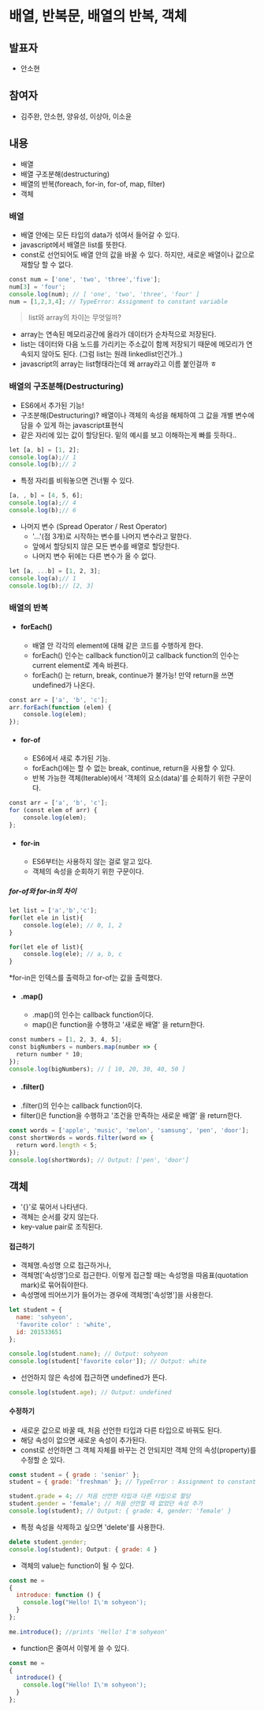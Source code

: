 # 배열, 반복문, 배열의 반복, 객체

## 발표자

- 안소현

## 참여자

- 김주완, 안소현, 양유성, 이상아, 이소윤

## 내용
* 배열 
* 배열 구조분해(destructuring)
* 배열의 반복(foreach, for-in, for-of, map, filter)
* 객체



### 배열
* 배열 안에는 모든 타입의 data가 섞여서 들어갈 수 있다. 
* javascript에서 배열은 list를 뜻한다.
* const로 선언되어도 배열 안의 값을 바꿀 수 있다. 하지만, 새로운 배열이나 값으로 재할당 할 수 없다.
```javascript
const num = ['one', 'two', 'three','five'];
num[3] = 'four';
console.log(num); // [ 'one', 'two', 'three', 'four' ]
num = [1,2,3,4]; // TypeError: Assignment to constant variable
```

> list와 array의 차이는 무엇일까? 
  * array는 연속된 메모리공간에 올라가 데이터가 순차적으로 저장된다.
  * list는 데이터와 다음 노드를 가리키는 주소값이 함께 저장되기 때문에 메모리가 연속되지 않아도 된다.
  (그럼 list는 원래 linkedlist인건가..) 
  * javascript의 array는 list형태라는데 왜 array라고 이름 붙인걸까 ㅎ


### 배열의 구조분해(Destructuring)
* ES6에서 추가된 기능!
* 구조분해(Destructuring)? 
배열이나 객체의 속성을 해체하여 그 값을 개별 변수에 담을 수 있게 하는 javascript표현식
* 같은 자리에 있는 값이 할당된다. 밑의 예시를 보고 이해하는게 빠를 듯하다..
```javascript
let [a, b] = [1, 2];
console.log(a);// 1
console.log(b);// 2
```
* 특정 자리를 비워놓으면 건너뛸 수 있다.
```javascript
[a, , b] = [4, 5, 6];
console.log(a);// 4
console.log(b);// 6
```
* 나머지 변수 (Spread Operator / Rest Operator)
  * '...'(점 3개)로 시작하는 변수를 나머지 변수라고 말한다.
  * 앞에서 할당되지 않은 모든 변수를 배열로 할당한다.
  * 나머지 변수 뒤에는 다른 변수가 올 수 없다.
 ```javascript
let [a, ...b] = [1, 2, 3];
console.log(a);// 1
console.log(b);// [2, 3]
```

### 배열의 반복
* #### forEach() 
  * 배열 안 각각의 element에 대해 같은 코드를 수행하게 한다.
  * forEach() 인수는 callback function이고 callback function의 인수는 current element로 계속 바뀐다.
  * forEach() 는 return, break, continue가 불가능! 만약 return을 쓰면 undefined가 나온다.
 ```javascript
const arr = ['a', 'b', 'c'];
arr.forEach(function (elem) {
    console.log(elem);
});
```

* #### for-of
  * ES6에서 새로 추가된 기능.
  * forEach()에는 할 수 없는 break, continue, return을 사용할 수 있다.
  * 반복 가능한 객체(Iterable)에서 '객체의 요소(data)'를 순회하기 위한 구문이다.
```javascript
const arr = ['a', 'b', 'c'];
for (const elem of arr) {
    console.log(elem);
};
```

* #### for-in
  * ES6부터는 사용하지 않는 걸로 알고 있다. 
  * 객체의 속성을 순회하기 위한 구문이다.
 
##### for-of와 for-in의 차이
```javascript
let list = ['a','b','c'];
for(let ele in list){
    console.log(ele); // 0, 1, 2
}

for(let ele of list){
    console.log(ele); // a, b, c
}
```
*for-in은 인덱스를 출력하고 for-of는 값을 출력했다.


* #### .map()
  * .map()의 인수는 callback function이다. 
  * map()은 function을 수행하고 '새로운 배열' 을 return한다.
```javascript
const numbers = [1, 2, 3, 4, 5]; 
const bigNumbers = numbers.map(number => {
  return number * 10;
});
console.log(bigNumbers); // [ 10, 20, 30, 40, 50 ]
```
* #### .filter()
 * .filter()의 인수는 callback function이다. 
 * filter()은 function을 수행하고 '조건을 만족하는 새로운 배열' 을 return한다.
```javascript
const words = ['apple', 'music', 'melon', 'samsung', 'pen', 'door']; 
const shortWords = words.filter(word => {
  return word.length < 5;
});
console.log(shortWords); // Output: ['pen', 'door']
```


## 객체
* '{}'로 묶어서 나타낸다.
* 객체는 순서를 갖지 않는다.
* key-value pair로 조직된다.


#### 접근하기
* 객체명.속성명 으로 접근하거나,
* 객체명['속성명']으로 접근한다. 이렇게 접근할 때는 속성명을 따옴표(quotation mark)로 묶어줘야한다.
* 속성명에 띄어쓰기가 들어가는 경우에 객체명['속성명']을 사용한다. 
```javascript
let student = {
  name: 'sohyeon',
  'favorite color' : 'white',
  id: 201533651
};

console.log(student.name); // Output: sohyeon
console.log(student['favorite color']); // Output: white
```
* 선언하지 않은 속성에 접근하면 undefined가 뜬다.
```javascript
console.log(student.age); // Output: undefined
```

#### 수정하기
* 새로운 값으로 바꿀 때, 처음 선언한 타입과 다른 타입으로 바꿔도 된다.
* 해당 속성이 없으면 새로운 속성이 추가된다. 
* const로 선언하면 그 객체 자체를 바꾸는 건 안되지만 객체 안의 속성(property)를 수정할 순 있다.
```javascript
const student = { grade : 'senior' };
student = { grade: 'freshman' }; // TypeError : Assignment to constant variable.

student.grade = 4; // 처음 선언한 타입과 다른 타입으로 할당
student.gender = 'female'; // 처음 선언할 때 없었던 속성 추가
console.log(student); // Output: { grade: 4, gender: 'female' }
```

* 특정 속성을 삭제하고 싶으면 'delete'를 사용한다.
```javascript
delete student.gender;
console.log(student); Output: { grade: 4 }
```

* 객체의 value는 function이 될 수 있다.
```javascript
const me = 
{
  introduce: function () {
    console.log("Hello! I\'m sohyeon');
  }
};
 
me.introduce(); //prints 'Hello! I'm sohyeon'
```

* function은 줄여서 이렇게 쓸 수 있다.
```javascript
const me = 
{
  introduce() {
    console.log("Hello! I\'m sohyeon');
  }
};
```


